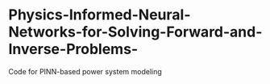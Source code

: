 # Physics-Informed-Neural-Networks-for-Solving-Forward-and-Inverse-Problems-
Code for PINN-based power system modeling
